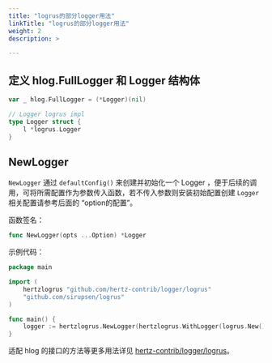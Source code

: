 ```yaml
---
title: "logrus的部分logger用法"
linkTitle: "logrus的部分logger用法"
weight: 2
description: >

---
```


## 定义 hlog.FullLogger 和 Logger 结构体
```go
var _ hlog.FullLogger = (*Logger)(nil)

// Logger logrus impl
type Logger struct {
    l *logrus.Logger
}

```
## NewLogger
`NewLogger` 通过 `defaultConfig()` 来创建并初始化一个 Logger ，便于后续的调用，可将所需配置作为参数传入函数，若不传入参数则安装初始配置创建 `Logger`
相关配置请参考后面的 “option的配置”。

函数签名：

```go
func NewLogger(opts ...Option) *Logger
```

示例代码：

```go
package main

import (
    hertzlogrus "github.com/hertz-contrib/logger/logrus"
    "github.com/sirupsen/logrus"
)

func main() {
    logger := hertzlogrus.NewLogger(hertzlogrus.WithLogger(logrus.New()))
}
```

适配 hlog 的接口的方法等更多用法详见 [hertz-contrib/logger/logrus](https://github.com/hertz-contrib/logger/tree/main/logrus)。
